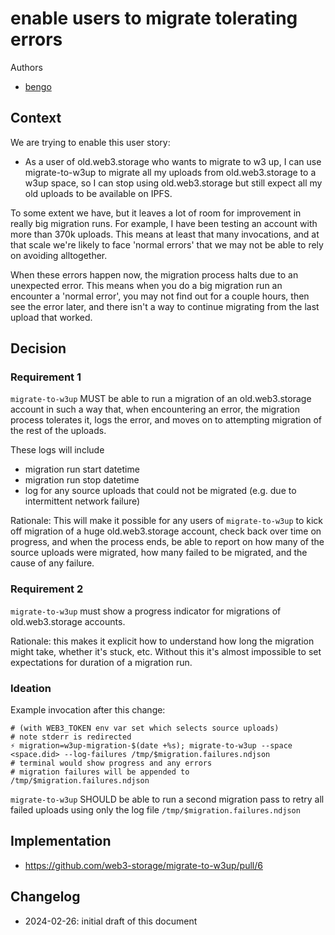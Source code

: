# enable users to migrate tolerating errors

Authors
* [bengo](https://bengo.is)

## Context

We are trying to enable this user story:
* As a user of old.web3.storage who wants to migrate to w3 up, I can use migrate-to-w3up to migrate all my uploads from old.web3.storage to a w3up space, so I can stop using old.web3.storage but still expect all my old uploads to be available on IPFS.

To some extent we have, but it leaves a lot of room for improvement in really big migration runs. For example, I have been testing an account with more than 370k uploads. This means at least that many invocations, and at that scale we're likely to face 'normal errors' that we may not be able to rely on avoiding alltogether.

When these errors happen now, the migration process halts due to an unexpected error. This means when you do a big migration run an encounter a 'normal error', you may not find out for a couple hours, then see the error later, and there isn't a way to continue migrating from the last upload that worked.

## Decision

### Requirement 1

`migrate-to-w3up` MUST be able to run a migration of an old.web3.storage account in such a way that, when encountering an error, the migration process tolerates it, logs the error, and moves on to attempting migration of the rest of the uploads.

These logs will include
* migration run start datetime
* migration run stop datetime
* log for any source uploads that could not be migrated (e.g. due to intermittent network failure)

Rationale: This will make it possible for any users of `migrate-to-w3up` to kick off migration of a huge old.web3.storage account, check back over time on progress, and when the process ends, be able to report on how many of the source uploads were migrated, how many failed to be migrated, and the cause of any failure.

### Requirement 2

`migrate-to-w3up` must show a progress indicator for migrations of old.web3.storage accounts.

Rationale: this makes it explicit how to understand how long the migration might take, whether it's stuck, etc. Without this it's almost impossible to set expectations for duration of a migration run.

### Ideation

Example invocation after this change:
```shell
# (with WEB3_TOKEN env var set which selects source uploads)
# note stderr is redirected
⚡️ migration=w3up-migration-$(date +%s); migrate-to-w3up --space <space.did> --log-failures /tmp/$migration.failures.ndjson
# terminal would show progress and any errors
# migration failures will be appended to /tmp/$migration.failures.ndjson
```

`migrate-to-w3up` SHOULD be able to run a second migration pass to retry all failed uploads using only the log file `/tmp/$migration.failures.ndjson`

## Implementation

* https://github.com/web3-storage/migrate-to-w3up/pull/6

## Changelog

* 2024-02-26: initial draft of this document
